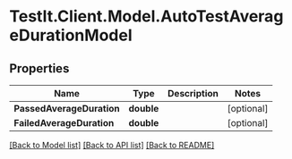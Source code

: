 # TestIt.Client.Model.AutoTestAverageDurationModel

## Properties

Name | Type | Description | Notes
------------ | ------------- | ------------- | -------------
**PassedAverageDuration** | **double** |  | [optional] 
**FailedAverageDuration** | **double** |  | [optional] 

[[Back to Model list]](../README.md#documentation-for-models) [[Back to API list]](../README.md#documentation-for-api-endpoints) [[Back to README]](../README.md)

